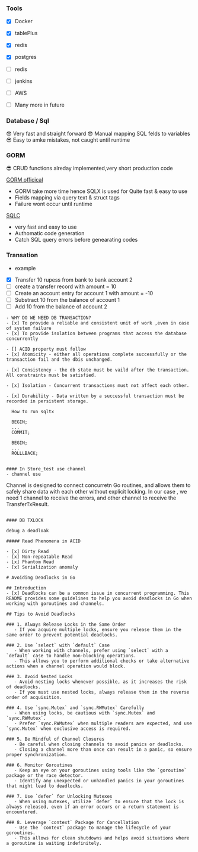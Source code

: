 ### Tools
- [x] Docker
- [x] tablePlus
- [x] redis
- [x] postgres
- [ ] redis
- [ ] jenkins
- [ ] AWS
- [ ] Many more in future
  

### Database / Sql
😎 Very fast and straight forward
😎 Manual mapping SQL felds to variables
😎 Easy to amke mistakes, not caught until runtime

### GORM
😎  CRUD functions alreday implemented,very short production code

[GORM officical](https://gorm.io/docs/create.html) <a href="https://gorm.io/docs/create.html" style="color: blue;"></a>

- GORM take more time hence SQLX is used for Quite fast & easy to use
- Fields mapping via query text & struct tags
- Failure wont occur until runtime

[SQLC](https://sqlc.dev/) <a href="https://gorm.io/docs/create.html" style="color: blue;"></a>
- very fast and easy to use
- Authomatic code generation
- Catch SQL query errors before genearating codes


### Transation
- example
- [x] Transfer 10 rupess from bank to bank account 2
- [ ]  create a transfer record with amount = 10
- [ ]  Create an account entry for account 1 with amount = -10
- [ ]  Substract 10 from the balance of account 1
- [ ]  Add 10 from the balance of account 2
  
```
- WHY DO WE NEED DB TRANSACTION?
- [x] To provide a reliable and consistent unit of work ,even in case of system failure
- [x] To provide isolation between programs that access the database concurrently 
  
- [] ACID property must follow 
- [x] Atomicity - either all operations complete successfully or the transaction fail and the dbis unchanged.

- [x] Consistency - the db state must be vaild after the transaction. All constraints must be satisfied.

- [x] Isolation - Concurrent transactions must not affect each other.

- [x] Durability - Data written by a successful transaction must be recorded in persistent storage.
  
  How to run sqltx

  BEGIN;
  ...
  COMMIT;

  BEGIN;
  ...
  ROLLLBACK;


#### In Store_test use channel
- channel use 
```
Channel is designed to connect concurretn Go routines,
and allows them to safely share data with each other without explicit locking. In our case , we need 1 channel to receive the errors, and other channel to receive the TransferTxResult.

```

#### DB TXLOCK

debug a deadloak

##### Read Phenomena in ACID

- [x] Dirty Read
- [x] Non-repeatable Read
- [x] Phantom Read
- [x] Serialization anomaly

# Avoiding Deadlocks in Go

## Introduction
- [x] Deadlocks can be a common issue in concurrent programming. This README provides some guidelines to help you avoid deadlocks in Go when working with goroutines and channels.

## Tips to Avoid Deadlocks

### 1. Always Release Locks in the Same Order
   - If you acquire multiple locks, ensure you release them in the same order to prevent potential deadlocks.

### 2. Use `select` with `default` Case
   - When working with channels, prefer using `select` with a `default` case to handle non-blocking operations.
   - This allows you to perform additional checks or take alternative actions when a channel operation would block.

### 3. Avoid Nested Locks
   - Avoid nesting locks whenever possible, as it increases the risk of deadlocks.
   - If you must use nested locks, always release them in the reverse order of acquisition.

### 4. Use `sync.Mutex` and `sync.RWMutex` Carefully
   - When using locks, be cautious with `sync.Mutex` and `sync.RWMutex`.
   - Prefer `sync.RWMutex` when multiple readers are expected, and use `sync.Mutex` when exclusive access is required.

### 5. Be Mindful of Channel Closures
   - Be careful when closing channels to avoid panics or deadlocks.
   - Closing a channel more than once can result in a panic, so ensure proper synchronization.

### 6. Monitor Goroutines
   - Keep an eye on your goroutines using tools like the `goroutine` package or the race detector.
   - Identify any unexpected or unhandled panics in your goroutines that might lead to deadlocks.

### 7. Use `defer` for Unlocking Mutexes
   - When using mutexes, utilize `defer` to ensure that the lock is always released, even if an error occurs or a return statement is encountered.

### 8. Leverage `context` Package for Cancellation
   - Use the `context` package to manage the lifecycle of your goroutines.
   - This allows for clean shutdowns and helps avoid situations where a goroutine is waiting indefinitely.


